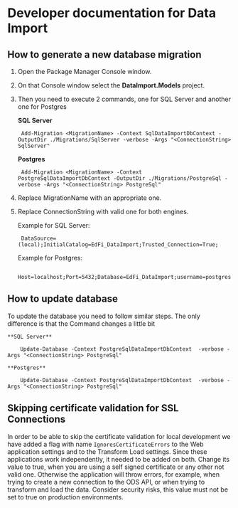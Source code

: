 # Developer documentation for Data Import

## How to generate a new database migration

1. Open the Package Manager Console window.
2. On that Console window select the **DataImport.Models** project.
3. Then you need to execute 2 commands, one for SQL Server and another one for Postgres

   **SQL Server**

        Add-Migration <MigrationName> -Context SqlDataImportDbContext -OutputDir ./Migrations/SqlServer -verbose -Args "<ConnectionString> SqlServer"

   **Postgres**

        Add-Migration <MigrationName> -Context PostgreSqlDataImportDbContext -OutputDir ./Migrations/PostgreSql -verbose -Args "<ConnectionString> PostgreSql"

4. Replace MigrationName with an appropriate one.
5. Replace ConnectionString with valid one for both engines.

   Example for SQL Server:

        DataSource=(local);InitialCatalog=EdFi_DataImport;Trusted_Connection=True;

   Example for Postgres:

        Host=localhost;Port=5432;Database=EdFi_DataImport;username=postgres;Password=password;

## How to update database

To update the database you need to follow similar steps. The only difference is that the Command changes a little bit

    **SQL Server**

        Update-Database -Context PostgreSqlDataImportDbContext  -verbose -Args "<ConnectionString> PostgreSql"

    **Postgres**

        Update-Database -Context PostgreSqlDataImportDbContext  -verbose -Args "<ConnectionString> PostgreSql"

## Skipping certificate validation for SSL Connections

In order to be able to skip the certificate validation for local development we have added a flag with name `IgnoresCertificateErrors` to the Web application settings and to the Transform Load settings. Since these applications work independently, it needed to be added on both.
Change its value to true, when you are using a self signed certificate or any other not valid one. Otherwise the application will throw errors, for example, when trying to create a new connection to the ODS API, or when trying to transform and load the data.
Consider security risks, this value must not be set to true on production environments.
